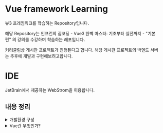 # Vue framework Learning

뷰3 프레임워크를 학습하는 Repository입니다.

해당 Repository는 인프런의 짐코딩 - Vue3 완벽 마스터: 기초부터 실전까지 - "기본편" 의 강의를 수강하며 학습하는 레포입니다.

커리큘럼상 게시판 프로젝트가 진행된다고 합니다.
해당 게시판 프로젝트의 백엔드 서버는 추후에 개발과 구현해보려고합니다.

# IDE
JetBrain에서 제공하는 WebStrom을 이용합니다.


## 내용 정리

<details>
<summary>개발환경 구성</summary>
- 강의에서 소개하는 vsCode의 확장프로그램은 이미 WebStrom에서 모두 제공되는 기능이므로, 생략합니다. <br>
- 크롬 웹스토어에서 `vue devtools`를 검색하면 Vue.js devtools 2개가 나오는데, 이중 legacy는 Vue2를 가리킵니다. <br> 따라서 레거시가 아닌 Vue.js devtools를 설치합니다.
</details>



<details>
<summary>Vue란 무엇인가?</summary>

## Vue
User Interface 개발을 위한 자바스크립트 프레임워크입니다.

관련된 파일은 [vue3.html](./src/tmp/vue3.html), [javascript.html](./src/tmp/javascript.html) 입니다.

이 두 파일의 차이는 다음과 같습니다.
1. 선언적 렌더링(Declarative Rendering) : Vue는 템플릿 구문`{{ 데이터 }}`를 활용하여 데이터를 선언적으로 출력(렌더링)할 수 있도록 합니다.
 
2. 반응성(Reactivity) : Vue는 JavaScript 상태 변경을 자동으로 추적하고 변경이 발생하면 DOM을 효율적으로 업데이트합니다.

이를 활용하여 순수 자바스크립트를 이용하는 것보다 더욱 빠르게 애플리케이션을 제작할 수 있습니다.

### Vue의 바인딩

관련된 파일은 [quickly.html](./src/tmp/quickly.html)입니다.

v-bind 속성을 이용하여 script태그에서 선언한 message를 바인딩 시켜줍나다 .  <br>
그리고 message의 값이 변경되면, 자동으로 placeholder의 값도 변경됩니다.

참고로 vue.js devtools를 다운로드하고, 다음과 같이 사용할 수 있습니다.

<div align="left">
  <img src="https://velog.velcdn.com/images/tjdtn4484/post/0d4ac0f1-872a-4250-ae51-3a02e27ff335/image.png">
</div>

<div align="left">
  <img src="https://velog.velcdn.com/images/tjdtn4484/post/494205e7-11a3-4fce-b967-ad9470d31d08/image.png">
</div>

해당 값을 변경하면, 브라우저도 변경됩니다.

그리고 속성에서 `-v`라는 접두어가 붙은 특수 속성을 디렉티브(directive)라고 합니다.

### 이벤트 핸들링

관련된 파일은 [quickly.html](./src/tmp/quickly.html)입니다.

순수 html 태그 안에 `on`과 이벤트를 입력하면, 핸들링을 할 수 있는데,  <br>
Vue에선 `v-on`과 이벤트를 입력하여 핸들링을 할 수 있습니다.

reverseMessage와 관련된 코드입니다.

```
<!-- 이벤트 핸들링 -->
<button v-on:click="reverseMessage">click</button>
```

## 양방향 바인딩(v-model)

관련된 파일은 [quickly.html](./src/tmp/quickly.html)입니다.
username 과 관련된 코드입니다.

script에서 변경시엔, tag안의 값도 변경되어 나타납니다.  <br>
반면, 브라우저의 값을 변경하면, script 태그 안의 내용은 변경되지 않습니다.  <br>  <br>

왜냐하면, 단방향으로 바인딩되어 있기 때문인데요.  <br>
그래서 브라우저에서 값을 변경하면, 스크립트의 value도 변경될 수 있도록 **양방향 바인딩**을 해주어야 합니다.  <br> <br>

**양방향 바인딩**을 하기 위해 쓰는 것이 **v-model**입니다.  <br>
이 때 브라우저에서 값이 변경되면 스크립트의 value도 함께 변경됩니다.

```
{{ username }}
<!--    단방향 바인딩    <input type="text" v-bind:value="username" />-->
<!-- 양방향 바인딩 --> <input type="text" v-model="username" />
```


## 조건문
`v-if`라는 특수 속성(디렉티브)으로 제어할 수 있습니다.

관련된 파일은 [quickly.html](./src/tmp/quickly.html)입니다.

```
<p v-if="visible">보이나요?</p> <!-- 조건문 -->
<button type="button" v-on:click="visible = true">visible</button>
        
```


## 반복문
`v-for`로 배열에서 데이터를 가져와 아이템 목록을 표시하는데 사용할 수 있습니다.

관련된 파일은 [quickly.html](./src/tmp/quickly.html)입니다. 


```
<ul>
  <li v-for="item in items">{{item}}</li>
</ul>
```

</details>
